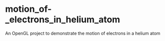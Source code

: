 # motion_of-_electrons_in_helium_atom
An OpenGL project to demonstrate the motion of electrons in a helium atom
